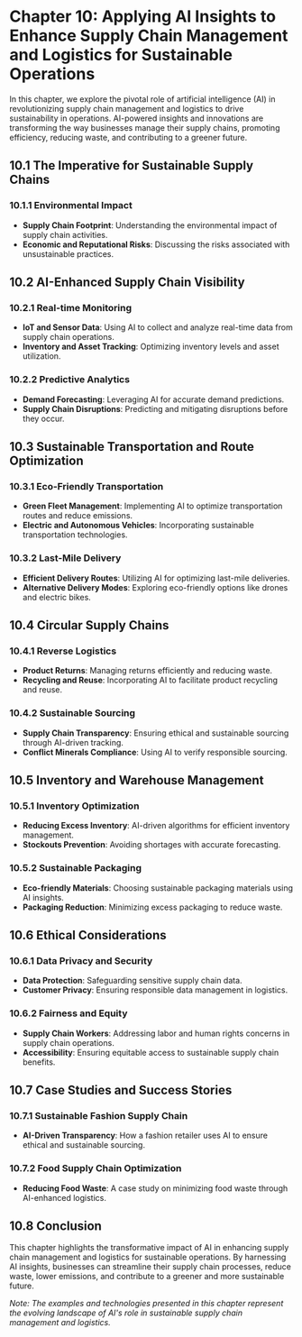 Chapter 10: Applying AI Insights to Enhance Supply Chain Management and Logistics for Sustainable Operations
============================================================================================================

In this chapter, we explore the pivotal role of artificial intelligence (AI) in revolutionizing supply chain management and logistics to drive sustainability in operations. AI-powered insights and innovations are transforming the way businesses manage their supply chains, promoting efficiency, reducing waste, and contributing to a greener future.

10.1 The Imperative for Sustainable Supply Chains
-------------------------------------------------

### 10.1.1 Environmental Impact

* **Supply Chain Footprint**: Understanding the environmental impact of supply chain activities.
* **Economic and Reputational Risks**: Discussing the risks associated with unsustainable practices.

10.2 AI-Enhanced Supply Chain Visibility
----------------------------------------

### 10.2.1 Real-time Monitoring

* **IoT and Sensor Data**: Using AI to collect and analyze real-time data from supply chain operations.
* **Inventory and Asset Tracking**: Optimizing inventory levels and asset utilization.

### 10.2.2 Predictive Analytics

* **Demand Forecasting**: Leveraging AI for accurate demand predictions.
* **Supply Chain Disruptions**: Predicting and mitigating disruptions before they occur.

10.3 Sustainable Transportation and Route Optimization
------------------------------------------------------

### 10.3.1 Eco-Friendly Transportation

* **Green Fleet Management**: Implementing AI to optimize transportation routes and reduce emissions.
* **Electric and Autonomous Vehicles**: Incorporating sustainable transportation technologies.

### 10.3.2 Last-Mile Delivery

* **Efficient Delivery Routes**: Utilizing AI for optimizing last-mile deliveries.
* **Alternative Delivery Modes**: Exploring eco-friendly options like drones and electric bikes.

10.4 Circular Supply Chains
---------------------------

### 10.4.1 Reverse Logistics

* **Product Returns**: Managing returns efficiently and reducing waste.
* **Recycling and Reuse**: Incorporating AI to facilitate product recycling and reuse.

### 10.4.2 Sustainable Sourcing

* **Supply Chain Transparency**: Ensuring ethical and sustainable sourcing through AI-driven tracking.
* **Conflict Minerals Compliance**: Using AI to verify responsible sourcing.

10.5 Inventory and Warehouse Management
---------------------------------------

### 10.5.1 Inventory Optimization

* **Reducing Excess Inventory**: AI-driven algorithms for efficient inventory management.
* **Stockouts Prevention**: Avoiding shortages with accurate forecasting.

### 10.5.2 Sustainable Packaging

* **Eco-friendly Materials**: Choosing sustainable packaging materials using AI insights.
* **Packaging Reduction**: Minimizing excess packaging to reduce waste.

10.6 Ethical Considerations
---------------------------

### 10.6.1 Data Privacy and Security

* **Data Protection**: Safeguarding sensitive supply chain data.
* **Customer Privacy**: Ensuring responsible data management in logistics.

### 10.6.2 Fairness and Equity

* **Supply Chain Workers**: Addressing labor and human rights concerns in supply chain operations.
* **Accessibility**: Ensuring equitable access to sustainable supply chain benefits.

10.7 Case Studies and Success Stories
-------------------------------------

### 10.7.1 Sustainable Fashion Supply Chain

* **AI-Driven Transparency**: How a fashion retailer uses AI to ensure ethical and sustainable sourcing.

### 10.7.2 Food Supply Chain Optimization

* **Reducing Food Waste**: A case study on minimizing food waste through AI-enhanced logistics.

10.8 Conclusion
---------------

This chapter highlights the transformative impact of AI in enhancing supply chain management and logistics for sustainable operations. By harnessing AI insights, businesses can streamline their supply chain processes, reduce waste, lower emissions, and contribute to a greener and more sustainable future.

*Note: The examples and technologies presented in this chapter represent the evolving landscape of AI's role in sustainable supply chain management and logistics.*
